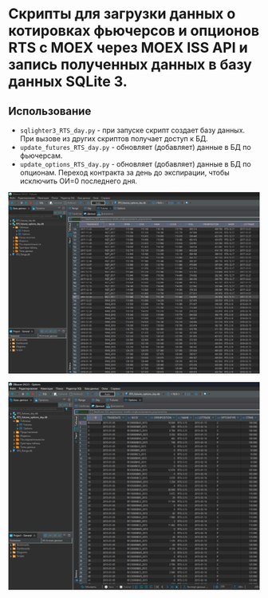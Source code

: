 # Скрипты для загрузки данных о котировках фьючерсов и опционов RTS с MOEX через MOEX ISS API и запись полученных данных в базу данных SQLite 3.  

## Использование

* `sqlighter3_RTS_day.py` - при запуске скрипт создает базу данных. 
При вызове из других скриптов получает доступ к БД.
* `update_futures_RTS_day.py` - обновляет (добавляет) данные в БД по фьючерсам.
* `update_options_RTS_day.py` - обновляет (добавляет) данные в БД по опционам.
Переход контракта за день до экспирации, чтобы исключить ОИ=0 последнего дня.

![2025-02-19_143237.png](2025-02-19_143237.png)

![2025-02-19_143422.png](2025-02-19_143422.png)
